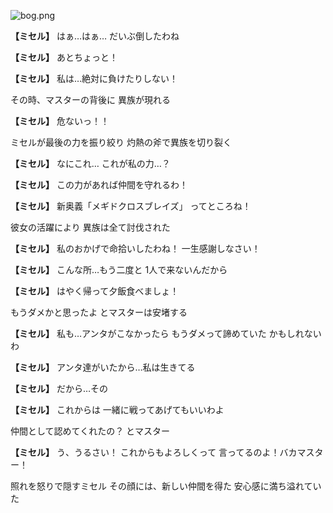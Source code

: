 
![bog.png](../images/backgrounds/bog.png)

**【ミセル】**
はぁ…はぁ…
だいぶ倒したわね

**【ミセル】**
あとちょっと！

**【ミセル】**
私は…絶対に負けたりしない！

その時、マスターの背後に
異族が現れる

**【ミセル】**
危ないっ！！

ミセルが最後の力を振り絞り
灼熱の斧で異族を切り裂く

**【ミセル】**
なにこれ…
これが私の力…？

**【ミセル】**
この力があれば仲間を守れるわ！

**【ミセル】**
新奥義「メギドクロスブレイズ」
ってところね！

彼女の活躍により
異族は全て討伐された

**【ミセル】**
私のおかげで命拾いしたわね！
一生感謝しなさい！

**【ミセル】**
こんな所…もう二度と
1人で来ないんだから

**【ミセル】**
はやく帰って夕飯食べましょ！

もうダメかと思ったよ
とマスターは安堵する

**【ミセル】**
私も…アンタがこなかったら
もうダメって諦めていた
かもしれないわ

**【ミセル】**
アンタ達がいたから…私は生きてる

**【ミセル】**
だから…その

**【ミセル】**
これからは
一緒に戦ってあげてもいいわよ

仲間として認めてくれたの？
とマスター

**【ミセル】**
う、うるさい！ 
これからもよろしくって
言ってるのよ！バカマスター！

照れを怒りで隠すミセル
その顔には、新しい仲間を得た
安心感に満ち溢れていた